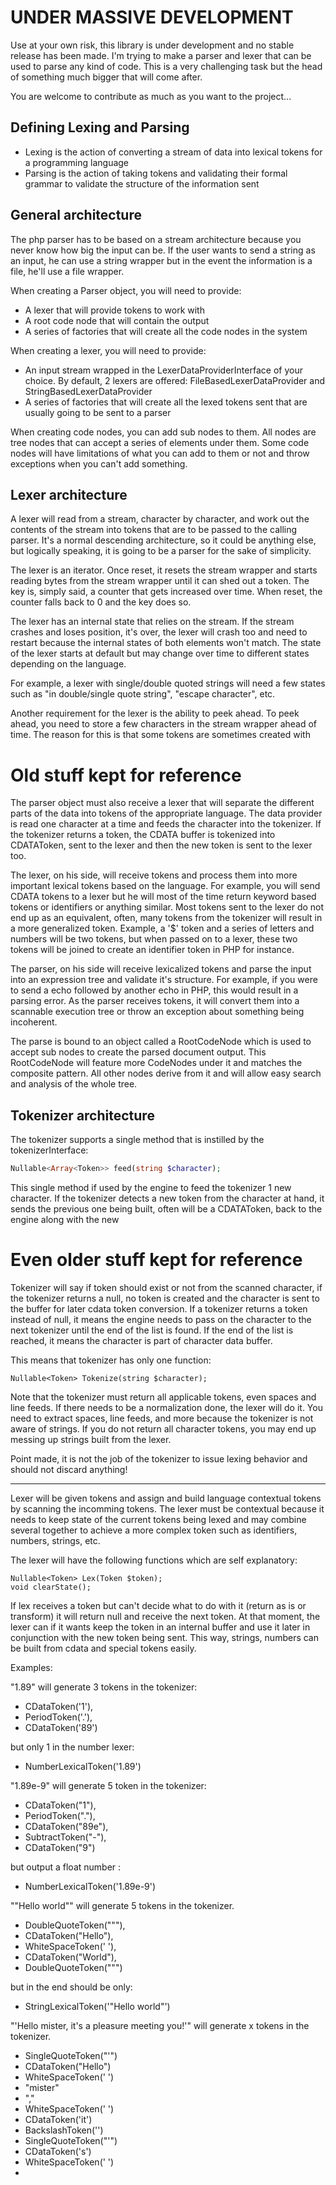UNDER MASSIVE DEVELOPMENT
=========================
Use at your own risk, this library is under development and no stable release has been made. I'm trying to make a parser and lexer that can be used to parse any kind of code. This is a very challenging task but the head of something much bigger that will come after.

You are welcome to contribute as much as you want to the project...

Defining Lexing and Parsing
---------------------------
- Lexing is the action of converting a stream of data into lexical tokens for a programming language
- Parsing is the action of taking tokens and validating their formal grammar to validate the structure of the information sent

General architecture
--------------------
The php parser has to be based on a stream architecture because you never know how big the input can be. If the user wants to send a string as an input, he can use a string wrapper but in the event the information is a file, he'll use a file wrapper.

When creating a Parser object, you will need to provide:
- A lexer that will provide tokens to work with
- A root code node that will contain the output
- A series of factories that will create all the code nodes in the system

When creating a lexer, you will need to provide:
- An input stream wrapped in the LexerDataProviderInterface of your choice. By default, 2 lexers are offered: FileBasedLexerDataProvider and StringBasedLexerDataProvider
- A series of factories that will create all the lexed tokens sent that are usually going to be sent to a parser

When creating code nodes, you can add sub nodes to them. All nodes are tree nodes that can accept a series of elements under them. Some code nodes will have limitations of what you can add to them or not and throw exceptions when you can't add something.

Lexer architecture
------------------
A lexer will read from a stream, character by character, and work out the contents of the stream into tokens that are to be passed to the calling parser. It's a normal descending architecture, so it could be anything else, but logically speaking, it is going to be a parser for the sake of simplicity.

The lexer is an iterator. Once reset, it resets the stream wrapper and starts reading bytes from the stream wrapper until it can shed out a token. The key is, simply said, a counter that gets increased over time. When reset, the counter falls back to 0 and the key does so.

The lexer has an internal state that relies on the stream. If the stream crashes and loses position, it's over, the lexer will crash too and need to restart because the internal states of both elements won't match. The state of the lexer starts at default but may change over time to different states depending on the language.

For example, a lexer with single/double quoted strings will need a few states such as "in double/single quote string", "escape character", etc.

Another requirement for the lexer is the ability to peek ahead. To peek ahead, you need to store a few characters in the stream wrapper ahead of time. The reason for this is that some tokens are sometimes created with 



















Old stuff kept for reference
============================


The parser object must also receive a lexer that will separate the different parts of the data into tokens of the appropriate language. The data provider is read one character at a time and feeds the character into the tokenizer. If the tokenizer returns a token, the CDATA buffer is tokenized into CDATAToken, sent to the lexer and then the new token is sent to the lexer too.

The lexer, on his side, will receive tokens and process them into more important lexical tokens based on the language. For example, you will send CDATA tokens to a lexer but he will most of the time return keyword based tokens or identifiers or anything similar. Most tokens sent to the lexer do not end up as an equivalent, often, many tokens from the tokenizer will result in a more generalized token. Example, a '$' token and a series of letters and numbers will be two tokens, but when passed on to a lexer, these two tokens will be joined to create an identifier token in PHP for instance.

The parser, on his side will receive lexicalized tokens and parse the input into an expression tree and validate it's structure. For example, if you were to send a echo followed by another echo in PHP, this would result in a parsing error. As the parser receives tokens, it will convert them into a scannable execution tree or throw an exception about something being incoherent.

The parse is bound to an object called a RootCodeNode which is used to accept sub nodes to create the parsed document output. This RootCodeNode will feature more CodeNodes under it and matches the composite pattern. All other nodes derive from it and will allow easy search and analysis of the whole tree.

Tokenizer architecture
----------------------
The tokenizer supports a single method that is instilled by the tokenizerInterface:

```PHP
Nullable<Array<Token>> feed(string $character);
```

This single method if used by the engine to feed the tokenizer 1 new character. If the tokenizer detects a new token from the character at hand, it sends the previous one being built, often will be a CDATAToken, back to the engine along with the new 











Even older stuff kept for reference
===================================


Tokenizer will say if token should exist or not from the scanned character, if the tokenizer returns a null, no token is created and the character is sent to the buffer for later cdata token conversion. If a tokenizer returns a token instead of null, it means the engine needs to pass on the character to the next tokenizer until the end of the list is found. If the end of the list is reached, it means the character is part of character data buffer.

This means that tokenizer has only one function:

	Nullable<Token> Tokenize(string $character);

Note that the tokenizer must return all applicable tokens, even spaces and line feeds. If there needs to be a normalization done, the lexer will do it. You need to extract spaces, line feeds, and more because the tokenizer is not aware of strings. If you do not return all character tokens, you may end up messing up strings built from the lexer.

Point made, it is not the job of the tokenizer to issue lexing behavior and should not discard anything!

--------------------------------------------------------------------

Lexer will be given tokens and assign and build language contextual tokens by scanning the incomming tokens. The lexer must be contextual because it needs to keep state of the current tokens being lexed and may combine several together to achieve a more complex token such as identifiers, numbers, strings, etc.

The lexer will have the following functions which are self explanatory:

	Nullable<Token> Lex(Token $token);
	void clearState();

If lex receives a token but can't decide what to do with it (return as is or transform) it will return null and receive the next token. At that moment, the lexer can if it wants keep the token in an internal buffer and use it later in conjunction with the new token being sent. This way, strings, numbers can be built from cdata and special tokens easily.

Examples:

"1.89" will generate 3 tokens in the tokenizer: 
 - CDataToken('1'), 
 - PeriodToken('.'), 
 - CDataToken('89') 

but only 1 in the number lexer: 

 - NumberLexicalToken('1.89')

"1.89e-9" will generate 5 token in the tokenizer:
 - CDataToken("1"), 
 - PeriodToken("."), 
 - CDataToken("89e"), 
 - SubtractToken("-"), 
 - CDataToken("9")

but output a float number :
 - NumberLexicalToken('1.89e-9')

""Hello world"" will generate 5 tokens in the tokenizer. 
 - DoubleQuoteToken("\""), 
 - CDataToken("Hello"), 
 - WhiteSpaceToken(' '),
 - CDataToken("World"), 
 - DoubleQuoteToken("\"")

but in the end should be only:
 - StringLexicalToken('"Hello world"')

"'Hello mister, it\'s a pleasure meeting you!'" will generate x tokens in the tokenizer.
 - SingleQuoteToken("'")
 - CDataToken("Hello")
 - WhiteSpaceToken(' ')
 - "mister"
 - ","
 - WhiteSpaceToken(' ')
 - CDataToken('it')
 - BackslashToken('\')
 - SingleQuoteToken("'")
 - CDataToken('s')
 - WhiteSpaceToken(' ')
 - 